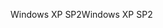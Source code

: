 <span data-ttu-id="ff692-101">Windows XP SP2</span><span class="sxs-lookup"><span data-stu-id="ff692-101">Windows XP SP2</span></span>